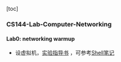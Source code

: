 [toc]
### CS144-Lab-Computer-Networking

#### Lab0: networking warmup

* 设虚拟机，[实验指导书](https://stanford.edu/class/cs144/vm_howto/vm-howto-image.html#connect) ，可参考[Shell笔记]()

